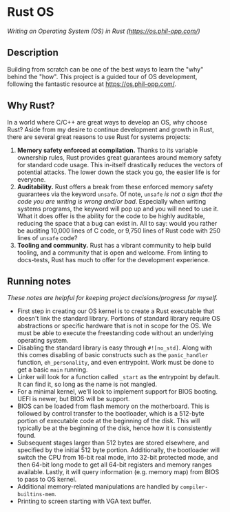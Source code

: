# Rust OS
*Writing an Operating System (OS) in Rust (https://os.phil-opp.com/)*

## Description
Building from scratch can be one of the best ways to learn the "why" behind the "how". This project is a guided tour of OS development, following the fantastic resource at https://os.phil-opp.com/. 

## Why Rust?
In a world where C/C++ are great ways to develop an OS, why choose Rust? Aside from my desire to continue development and growth in Rust, there are several great reasons to use Rust for systems projects:
1. **Memory safety enforced at compilation.** Thanks to its variable ownership rules, Rust provides great guarantees around memory safety for standard code usage. This in-itself drastically reduces the vectors of potential attacks. The lower down the stack you go, the easier life is for everyone. 
2. **Auditability.** Rust offers a break from these enforced memory safety guarantees via the keyword `unsafe`. Of note, `unsafe` *is not a sign that the code you are writing is wrong and/or bad*. Especially when writing systems programs, the keyword will pop up and you will need to use it. What it does offer is the ability for the code to be highly auditable, reducing the space that a bug can exist in. All to say: would you rather be auditing 10,000 lines of C code, or 9,750 lines of Rust code with 250 lines of `unsafe` code?
3. **Tooling and community.** Rust has a vibrant community to help build tooling, and a community that is open and welcome. From linting to docs-tests, Rust has much to offer for the development experience.

## Running notes
*These notes are helpful for keeping project decisions/progress for myself.*
* First step in creating our OS kernel is to create a Rust executable that doesn't link the standard library. Portions of standard library require OS abstractions or specific hardware that is not in scope for the OS. We must be able to execute the freestanding code without an underlying operating system.
* Disabling the standard library is easy through `#![no_std]`. Along with this comes disabling of basic constructs such as the `panic_handler` function, `eh_personality`, and even entrypoint. Work must be done to get a basic `main` running.
* Linker will look for a function called `_start` as the entrypoint by default. It can find it, so long as the name is not mangled.
* For a minimal kernel, we'll look to implement support for BIOS booting. UEFI is newer, but BIOS will be support.
* BIOS can be loaded from flash memory on the motherboard. This is followed by control transfer to the bootloader, which is a 512-byte portion of executable code at the beginning of the disk. This will typically be at the beginning of the disk, hence how it is consistently found.
* Subsequent stages larger than 512 bytes are stored elsewhere, and specified by the initial 512 byte portion. Additionally, the bootloader will switch the CPU from 16-bit real mode, into 32-bit protected mode, and then 64-bit long mode to get all 64-bit registers and memory ranges available. Lastly, it will query information (e.g. memory map) from BIOS to pass to OS kernel.
* Additional memory-related manipulations are handled by `compiler-builtins-mem`.
* Printing to screen starting with VGA text buffer.
